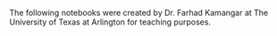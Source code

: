 The following notebooks were created by Dr. Farhad Kamangar at The University of Texas at Arlington for teaching purposes.